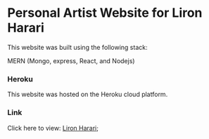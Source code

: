 # Personal Artist Website for Liron Harari


This website was built using the following stack:

MERN (Mongo, express, React, and Nodejs)

### Heroku 
This website was hosted on the Heroku cloud platform.

### Link
 Click here to view: [Liron Harari](https://lironharari.herokuapp.com/);